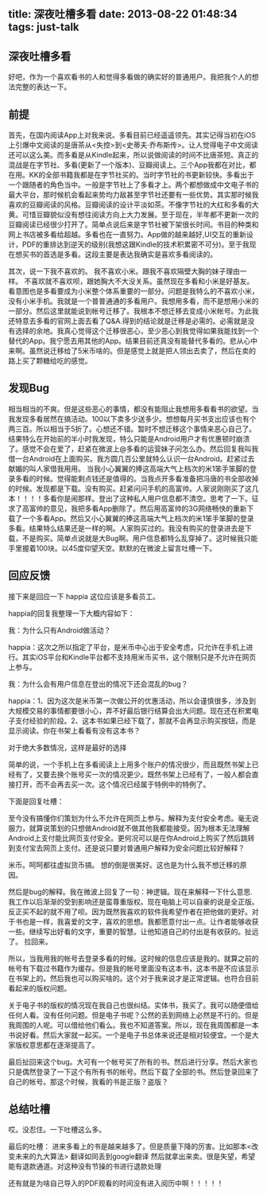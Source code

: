 title: 深夜吐槽多看
date: 2013-08-22 01:48:34
tags: just-talk
---

## 深夜吐槽多看
好吧，作为一个喜欢看书的人和觉得多看做的确实好的普通用户。我把我个人的想法完整的表达一下。

<!--more-->

## 前提

首先，在国内阅读App上对我来说。多看目前已经遥遥领先。其实记得当初在iOS上引爆中文阅读的是唐茶从<失控>到<史蒂夫·乔布斯传>。让人觉得电子中文阅读还可以这么美。而多看是从Kindle起来，所以说做阅读的时间不比唐茶短。真正的混战是在字节社、多看(更新了一个版本)、豆瓣阅读上。三个App我都在对比，都在用。KK的全部书籍我都是在字节社买的。当时字节社的书更新较快。多看出于一个跟随者的角色当中。一般是字节社上了多看才上。两个都想做成中文电子书的最大平台，那时候机会看起来势均力敌甚至字节社还要有一些优势。其实那时候我喜欢的豆瓣阅读的风格。豆瓣阅读的设计平淡如茶。不像字节社的大红和多看的大黄。可惜豆瓣貌似没有想往阅读方向上大力发展。至于现在，半年都不更新一次的豆瓣阅读已经很少打开了。简单点说后来是字节社被下架很长时间。书目的种类和网上书店被多看给超越。多看也在一直努力。App做的越来越好,UI交互的重新设计，PDF的重排达到逆天的级别(我想这跟Kindle的技术积累密不可分)。至于我现在想买书的首选是多看。这段主要是表达我确实是喜欢多看阅读的。

其次，说一下我不喜欢的。 我不喜欢小米。跟我不喜欢隔壁大胸的妹子理由一样。 不喜欢就不喜欢呗，跟她胸大不大没关系。虽然现在多看和小米是好基友。看意图也是多看要成为小米整个体系重要的一部分。问题是我特么的不喜欢小米，没有小米手机。我就是一个普普通通的多看用户。我想用多看，而不是想用小米的一部分。然后这里就能说到帐号迁移了。我根本不想迁移去变成小米帐号。为此我还特意去多看的官网上面去看了Q&A.得到的结论就是迁移是必需的。必需就是没有选择的余地。我真心觉得这个迁移很恶心，至少恶心到我觉得如果我能找到一个替代的App。我宁愿去用其他的App。结果目前还真没有能替代多看的。悲从心中来啊。虽然说迁移给了5米币啥的。但是感觉上就是把人领出去卖了，然后在卖的路上买了颗糖给吃的感觉。

## 发现Bug

相当相当的不爽。但是这些恶心的事情，都没有能阻止我想用多看看书的欲望。当我发现多看居然在搞活动。100以下卖多少送多少。想想每月买书支出应该也有个两三百。所以相当于5折了。心想还不错。暂时不想迁移这个事情来恶心自己了。结果特么在开始前的半小时我发现，特么只能是Android用户才有优惠顿时崩溃了。感觉不会在爱了，赶紧在微波上@多看的运营妹子问怎么办。然后回复我叫我借一台Android在上面购买。我方圆几百公里就特么认识一台Android。赶紧过去献媚的叫人家借我用用。 当我小心翼翼的捧这高端大气上档次的米1笨手笨脚的登录多看的时候。觉得能剩点钱还是值得的。当我点开多看准备把冯唐的书全部收掉的时候。发现都是下载。没有购买。赶紧问问手机的高富帅。人家说刚刚买了这几本！！！！多看你是闹那样。登出了这种私人用户信息都不清空。思考了一下。征求了高富帅的意见，我把多看App删除了。然后用高富帅的3G网络畅快的重新下载了一个多看App。然后又小心翼翼的捧这高端大气上档次的米1笨手笨脚的登录多看。结果特么结果还是一样的啊。人家购买过的。我没有购买的登录进去是下载，不是购买。简单点说就是大Bug啊。用户信息都特么乱穿掉了。这时候我只能手里握着100块。以45度仰望天空。默默的在微波上留言吐槽一下。


## 回应反馈
接下来是回应一下 happia 这位应该是多看员工。

happia的回复我整理一下大概内容如下：

我：为什么只有Android做活动？

happia：这次之所以指定了平台，是米币中心出于安全考虑，只允许在手机上进行。其实iOS平台和Kindle平台都不支持用米币买书，这个限制只是不允许在网页上参与。

我：为什么会有用户信息在登出的情况下还会混乱的bug？

happia：1、因为这次是米币第一次做公开的优惠活动，所以会谨慎很多，涉及到大规模交易的事情都要很小心，弄不好最后银行结算会出大问题。现在还在积累电子支付经验的阶段。2、这本书如果已经下载了，那就不会再显示购买按钮，而是显示阅读。你在书架上看看有没有这本书？

对于绝大多数情况，这样是最好的选择

简单的说，一个手机上在多看阅读上上用多个账户的情况很少，而且既然书架上已经有了，又要去换个账号买一次的情况更少。既然书架上已经有了，一般人都会直接打开，而不会再去买一次。这个情况已经属于特例中的特例了。

下面是回复吐槽：

至今没有搞懂你们策划为什么不允许在网页上参与。解释为支付安全考虑。毫无说服力，就算说策划的只想做Android就不做其他我都能接受。因为根本无法理解Android上支付能比网页支付安全。更何况可以是在你Android上购买了然后跳转到支付宝去网页上支付。还是说只要对普通用户解释为安全问题比较好解释？

米币。呵呵都往虚拟货币搞。 想的倒是很美好。这也是为什么我不想迁移的原因。

然后是bug的解释。我在微波上回复了一句：神逻辑。现在来解释一下什么意思.我工作以后渐渐的受到影响还是蛮尊重版权。现在电脑上可以自豪的说是全正版。反正买不起的就不用了呗。因为既然我喜欢的软件我希望作者在把他做的更好。对于书也是一样，我喜爱的文字，喜欢的思想。我都愿意付出一点。让作者能够收获一些。继续写出好看的文字，重要的智慧。让他知道自己的付出是有收获的。扯远了。 拉回来。

所以，当我用我的帐号去登录多看的时候。这时候的信息应该是我的。就算之前的帐号有下载过书籍作为缓存。但是我的帐号里面没有这本书，这本书是不应该显示在书架上的。然后我也可以购买啥的。这个对于我来说才是正常逻辑。也符合目前看起来的版权问题。

关于电子书的版权的情况现在我自己也很纠结。实体书，我买了。我可以随便借给任何人看。没有任何问题。但是电子书呢？公然的丢到网络上必然是不行的。但是我周围的人呢。可以借给他们看么。我也不知道答案。所以，现在我周围都是一本书说好看。然后大家就一起买。一个是电子书总体来说还是相对较便宜。一个是大家版权意思都在逐渐提高了。

最后扯回来这个bug。大可有一个帐号买了所有的书。然后进行分享。然后大家也只是偶然登录了一下这个有所有书的帐号。然后下载了全部的书。然后登录回来了自己的帐号。那这个时候，我看的书是正版？盗版？


## 总结吐槽
哎。没忍住。一下吐槽这么多。

最后的吐槽： 进来多看上的书是越来越多了。但是质量下降的厉害。比如那本<改变未来的九大算法> 翻译如同丢到google翻译 然后就拿出来卖。很是失望，希望能有退款通道。对这种没有节操的书进行退款处理

还有就是为啥自己导入的PDF观看的时间没有进入阅历中啊！！！！！